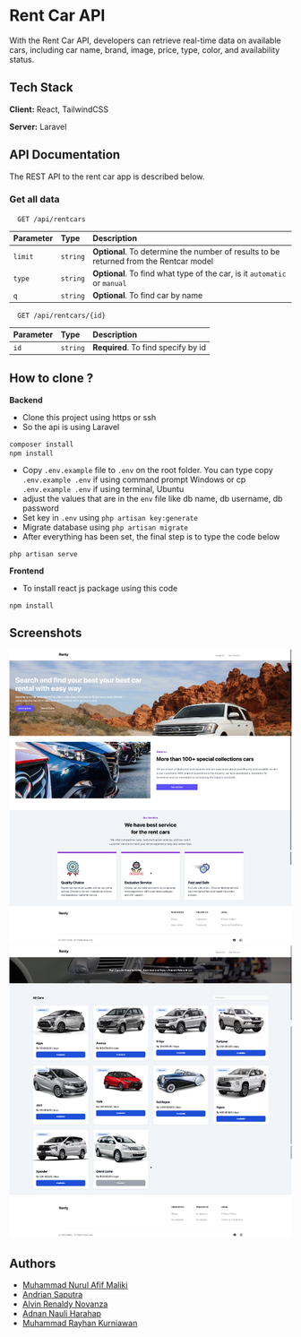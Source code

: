 # Rent Car API

With the Rent Car API, developers can retrieve real-time data on available cars, including car name, brand, image, price, type, color, and availability status.

## Tech Stack

**Client:** React, TailwindCSS

**Server:** Laravel

## API Documentation

The REST API to the rent car app is described below.

### Get all data

```
  GET /api/rentcars
```

| Parameter | Type     | Description                                                                            |
| :-------- | :------- | :------------------------------------------------------------------------------------- |
| `limit`   | `string` | **Optional**. To determine the number of results to be returned from the Rentcar model |
| `type`    | `string` | **Optional**. To find what type of the car, is it `automatic` or `manual`              |
| `q`       | `string` | **Optional**. To find car by name                                                      |

```
  GET /api/rentcars/{id}
```

| Parameter | Type     | Description                         |
| :-------- | :------- | :---------------------------------- |
| `id`      | `string` | **Required**. To find specify by id |

## How to clone ?

**Backend**

- Clone this project using https or ssh
- So the api is using Laravel

```
composer install
npm install
```

- Copy `.env.example` file to `.env` on the root folder. You can type copy `.env.example .env` if using command prompt Windows or cp `.env.example .env` if using terminal, Ubuntu
- adjust the values that are in the `env` file like db name, db username, db password
- Set key in `.env` using `php artisan key:generate`
- Migrate database using `php artisan migrate`
- After everything has been set, the final step is to type the code below

```
php artisan serve
```

**Frontend**

- To install react js package using this code

```
npm install
```

## Screenshots

![Homepage](./screenshot/home.jpeg)
![Card Page](./screenshot/card.jpeg)

## Authors

- [Muhammad Nurul Afif Maliki](https://www.github.com/mafif21)
- [Andrian Saputra](https://www.github.com/mafif21)
- [Alvin Renaldy Novanza](https://www.github.com/mafif21)
- [Adnan Nauli Harahap](https://www.github.com/mafif21)
- [Muhammad Rayhan Kurniawan](https://www.github.com/mafif21)

